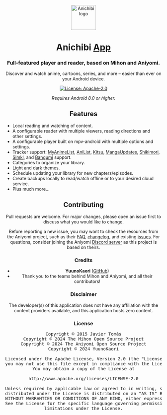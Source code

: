 <div align="center">

<a href="#">
    <img src="https://i.ibb.co/p6nQBGfG/Logo.png" alt="Anichibi logo" title="Anichibi logo" width="80"/>
</a>

# Anichibi [App](#)

### Full-featured player and reader, based on Mihon and Aniyomi.
Discover and watch anime, cartoons, series, and more – easier than ever on your Android device.

[![License: Apache-2.0](https://img.shields.io/github/license/aniyomiorg/aniyomi?labelColor=27303D&color=818cf8)](/LICENSE)

*Requires Android 8.0 or higher.*

## Features

<div align="left">

* Local reading and watching of content.
* A configurable reader with multiple viewers, reading directions and other settings.
* A configurable player built on mpv-android with multiple options and settings.
* Tracker support: [MyAnimeList](https://myanimelist.net/), [AniList](https://anilist.co/), [Kitsu](https://kitsu.app/), [MangaUpdates](https://mangaupdates.com), [Shikimori](https://shikimori.one), [Simkl](https://simkl.com/), and [Bangumi](https://bgm.tv/) support.
* Categories to organize your library.
* Light and dark themes.
* Schedule updating your library for new chapters/episodes.
* Create backups locally to read/watch offline or to your desired cloud service.
* Plus much more...

</div>

## Contributing

Pull requests are welcome. For major changes, please open an issue first to discuss what you would like to change.

Before reporting a new issue, you may want to check the resources from the Aniyomi project, such as their [FAQ](https://aniyomi.org/docs/faq/general), [changelog](https://aniyomi.org/changelogs/), and existing [issues](https://github.com/aniyomiorg/aniyomi/issues). For questions, consider joining the Aniyomi [Discord server](https://discord.gg/F32UjdJZrR) as this project is based on theirs.

### Credits

* **YuunoKaori** ([GitHub](https://github.com/YuunoKaori))
* Thank you to the teams behind Mihon and Aniyomi, and all their contributors!

### Disclaimer

The developer(s) of this application does not have any affiliation with the content providers available, and this application hosts zero content.

### License

<pre>
Copyright © 2015 Javier Tomás
Copyright © 2024 The Mihon Open Source Project
Copyright © 2024 The Aniyomi Open Source Project
Copyright © 2024 YuunoKaori

Licensed under the Apache License, Version 2.0 (the "License");
you may not use this file except in compliance with the License.
You may obtain a copy of the License at

http://www.apache.org/licenses/LICENSE-2.0

Unless required by applicable law or agreed to in writing, software
distributed under the License is distributed on an "AS IS" BASIS,
WITHOUT WARRANTIES OR CONDITIONS OF ANY KIND, either express or implied.
See the License for the specific language governing permissions and
limitations under the License.
</pre>

</div>
